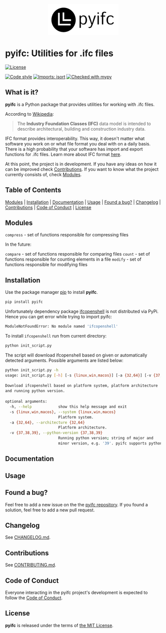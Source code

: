 <p align="center">
  <img src="https://github.com/tbrus/pyifc/blob/master/logo.png?raw=true"/>
</p>

# pyifc: Utilities for .ifc files

[![License](https://img.shields.io/github/license/tbrus/pyifc)](https://github.com/tbrus/pyifc)

[![Code style](https://img.shields.io/badge/code%20style-black-000000.svg)](https://github.com/psf/black)
[![Imports: isort](https://img.shields.io/badge/%20imports-isort-%231674b1?style=flat&labelColor=ef8336)](https://pycqa.github.io/isort/)
[![Checked with mypy](http://www.mypy-lang.org/static/mypy_badge.svg)](http://mypy-lang.org/)

## What is it?

**pyifc** is a Python package that provides utilities for working with .ifc files.

According to [Wikipedia](https://en.wikipedia.org/wiki/Industry_Foundation_Classes):
> The **Industry Foundation Classes (IFC)** data model is intended to describe architectural, building and construction industry data.

IFC format provides interoperability. This way, it doesn't matter what
software you work on or what file format you deal with on a daily basis.
There is a high probability that your software has import and export
functions for .ifc files. Learn more about IFC format
[here](https://www.buildingsmart.org/standards/bsi-standards/industry-foundation-classes/).

At this point, the project is in development. If you have any ideas on how it
can be improved check [Contributions](https://github.com/tbrus/pyifc#contributions).
If you want to know what the project currently consists of, check
[Modules](https://github.com/tbrus/pyifc#modules).

## Table of Contents

[Modules](https://github.com/tbrus/pyifc#modules) |
[Installation](https://github.com/tbrus/pyifc#installation) |
[Documentation](https://github.com/tbrus/pyifc#documentation) |
[Usage](https://github.com/tbrus/pyifc#usage) |
[Found a bug?](https://github.com/tbrus/pyifc#found-a-bug) |
[Changelog](https://github.com/tbrus/pyifc#changelog) |
[Contributions](https://github.com/tbrus/pyifc#contributions) |
[Code of Conduct](https://github.com/tbrus/pyifc#code-of-conduct) |
[License](https://github.com/tbrus/pyifc#license)

## Modules

`compress` - set of functions responsible for compressing files

In the future:

`compare` - set of functions responsible for comparing files
`count` - set of functions responsible for counting elements in a file
`modify` - set of functions responsible for modifying files

## Installation

Use the package manager [pip](https://pip.pypa.io/en/stable/) to install
**pyifc**.

```bash
pip install pyifc
```

Unfortunately dependency package [ifcopenshell](http://ifcopenshell.org/python)
is not distributed via PyPi. Hence you can get error while trying to
import pyifc:

```bash
ModuleNotFoundError: No module named 'ifcopenshell'
```

To install `ifcopenshell` run from current directory:

```bash
python init_script.py
```

The script will download ifcopenshell based on given or automatically
detected arguments. Possible arguments are listed below:

```bash
python init_script.py -h
usage: init_script.py [-h] [-s {linux,win,macos}] [-a {32,64}] [-v {37,38,39}]

Download ifcopenshell based on platform system, platform architecture
and running python version.

optional arguments:
  -h, --help            show this help message and exit
  -s {linux,win,macos}, --system {linux,win,macos}
                        Platform system.
  -a {32,64}, --architecture {32,64}
                        Platform architecture.
  -v {37,38,39}, --python-version {37,38,39}
                        Running python version; string of major and
                        minor version, e.g. '39'. pyifc supports python >= 3.7.
```

## Documentation


## Usage


## Found a bug?

Feel free to add a new issue on the the
[pyifc repository](https://github.com/tbrus/my-own-package/issues).
If you found a solution, feel free to add a new pull request.

## Changelog

See [CHANGELOG.md](https://github.com/tbrus/pyifc/blob/master/CHANGELOG.md).

## Contributions

See [CONTRIBUTING.md](https://github.com/tbrus/pyifc/blob/master/CONTRIBUTING.md).

## Code of Conduct

Everyone interacting in the pyifc project's development is expected to follow
the [Code of Conduct](https://github.com/tbrus/pyifc/blob/master/CODE_OF_CONDUCT.md).

## License

**pyifc** is released under the terms of [the MIT License](https://github.com/tbrus/pyifc/blob/master/LICENSE).
